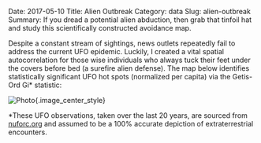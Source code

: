 Date: 2017-05-10
Title: Alien Outbreak
Category: data
Slug: alien-outbreak
Summary: If you dread a potential alien abduction, then grab that tinfoil hat and study this scientifically constructed avoidance map.

Despite a constant stream of sightings, news outlets repeatedly fail to address the current UFO epidemic. Luckily, I created 
a vital spatial autocorrelation for those wise individuals who always tuck their feet under the covers before
bed (a surefire alien defense). The map below identifies statistically significant UFO hot spots (normalized per capita) 
via the Getis-Ord Gi* statistic:

![Photo]({attach}/assets/data/2017/alien-outbreak.png){.image_center_style}

*These UFO observations, taken over the last 20 years, are sourced from <a href=http://nuforc.org/>nuforc.org</a> 
and assumed to be a 100% accurate depiction of extraterrestrial encounters.
 